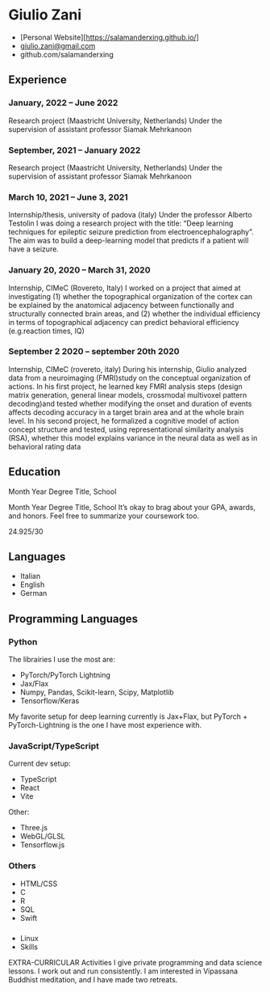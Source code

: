 # Giulio Zani

- [Personal Website][https://salamanderxing.github.io/]
- giulio.zani@gmail.com 
- github.com/salamanderxing 

## Experience

### January, 2022 –  June 2022

Research project (Maastricht University, Netherlands)
Under the supervision of assistant professor Siamak Mehrkanoon

### September, 2021 – January 2022

Research project (Maastricht University, Netherlands)
Under the supervision of assistant professor Siamak Mehrkanoon

### March 10, 2021 – June 3, 2021

Internship/thesis, university of padova (italy)
Under the professor Alberto Testolin I was doing a research project with the title: “Deep learning techniques for epileptic seizure prediction from electroencephalography”. The aim was to build a deep-learning model that predicts if a patient will have a seizure.

### January 20, 2020 – March 31, 2020

Internship, CIMeC (Rovereto, Italy)
I worked on a project that aimed at investigating (1) whether the topographical organization of the cortex can be explained by the anatomical adjacency between functionally and structurally connected brain areas, and (2) whether the individual efficiency in terms of topographical adjacency can predict behavioral efficiency (e.g.reaction times, IQ)

### September 2 2020 – september 20th 2020

Internship, CIMeC (rovereto, italy)
During his internship, Giulio analyzed data from a neuroimaging (FMRI)study on the conceptual organization of actions. In his first project, he learned key FMRI analysis steps (design matrix generation, general linear models, crossmodal multivoxel pattern decoding)and tested whether modifying the onset and duration of events affects decoding accuracy in a target brain area and at the whole brain level. In his second project, he formalized a cognitive model of action concept structure and tested, using representational similarity analysis (RSA), whether this model explains variance in the neural data as well as in behavioral rating data

## Education
Month Year
Degree Title, School

Month Year
Degree Title, School
It’s okay to brag about your GPA, awards, and honors. Feel free to summarize your coursework too.

24.925/30

## Languages

- Italian
- English
- German

## Programming Languages

### Python

The librairies I use the most are:

- PyTorch/PyTorch Lightning
- Jax/Flax
- Numpy, Pandas, Scikit-learn, Scipy, Matplotlib
- Tensorflow/Keras

My favorite setup for deep learning currently is Jax+Flax, but PyTorch + PyTorch-Lightning is the one I have most experience with.

### JavaScript/TypeScript

Current dev setup:
- TypeScript
- React
- Vite

Other:
- Three.js
- WebGL/GLSL
- Tensorflow.js

### Others
- HTML/CSS
- C
- R
- SQL
- Swift


###
- Linux
- Skills



EXTRA-CURRICULAR Activities
I give private programming and data science lessons.
I work out and run consistently.
I am interested in Vipassana Buddhist meditation, and I have made two retreats.
